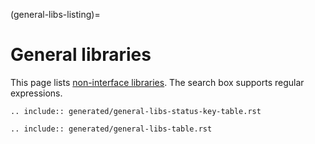 (general-libs-listing)=
# General libraries

This page lists [non-interface libraries](#charm-libs-general). The search box supports regular expressions.

```{eval-rst}
.. include:: generated/general-libs-status-key-table.rst
```

```{eval-rst}
.. include:: generated/general-libs-table.rst
```
